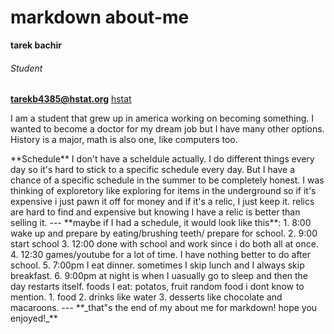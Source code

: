 # markdown about-me
**tarek bachir** 
###### _Student_
**tarekb4385@hstat.org**
[hstat](hstat.org)
<p>I am a student that grew up in america working on becoming something. I wanted to become a doctor for my dream job but I have many other options. History is a major, math is also one, like computers too.</p>
**Schedule**
<p2>I don't have a scheldule actually. I do different things every day so it's hard to stick to a specific schedule every day. But I have a chance of a specific schedule in the summer to be completely honest. I was thinking of exploretory like exploring for items in the underground so if it's expensive i just pawn it off for money and if it's a relic, I just keep it. relics are hard to find and expensive but knowing I have a relic is better than selling it.</p2>
--- 
**maybe if I had a schedule, it would look like this**: 
1. 8:00 wake up and prepare by eating/brushing teeth/ prepare for school.
2. 9:00 start school 
3. 12:00 done with school and work since i do both all at once.
4. 12:30 games/youtube for a lot of time. I have nothing better to do after school. 
5. 7:00pm I eat dinner. sometimes I skip lunch and I always skip breakfast. 
6. 9:00pm at night is when I uasually go to sleep and then the day restarts itself. 
    foods I eat:  potatos,  fruit  random food i dont know to mention.
    1. food
    2.   drinks like water 
    3.     desserts like chocolate and macaroons.
    ---  
   **_that"s the end of my about me for markdown! hope you enjoyed!_**
